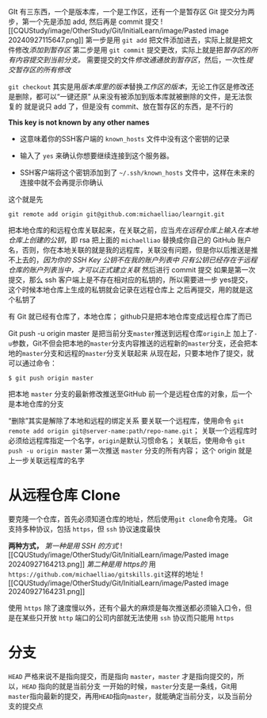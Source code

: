GIt 有三东西，一个是版本库，一个是工作区，还有一个是暂存区
Git 提交分为两步，第一个先是添加 add, 然后再是 commit 提交
![[CQUStudy/image/OtherStudy/Git/InitialLearn/image/Pasted image 20240927115647.png]]
第一步是用 `git add` 把文件添加进去，实际上就是把文件修改*添加到暂存区*
第二步是用 `git commit` 提交更改，实际上就是把*暂存区的所有内容提交到当前分支。*
需要提交的文件*修改通通放到暂存区*，然后，一次性*提交暂存区的所有修改*

`git checkout` 其实是用*版本库里的版本*替换*工作区的版本*，无论工作区是修改还是删除，都可以“一键还原”
	从来没有被添加到版本库就被删除的文件，是无法恢复的
		就是说只 add 了，但是没有 commit、放在暂存区的东西，是不行的




**This key is not known by any other names**

- 这意味着你的SSH客户端的 `known_hosts` 文件中没有这个密钥的记录

- 输入了 `yes` 来确认你想要继续连接到这个服务器。
    
- SSH客户端将这个密钥添加到了 `~/.ssh/known_hosts` 文件中，这样在未来的连接中就不会再提示你确认

这个就是先
```plain
git remote add origin git@github.com:michaelliao/learngit.git
```
把本地仓库的和远程仓库关联起来，在关联之前，应当*先在远程仓库上输入在本地仓库上创建的公钥*，即 rsa
	把上面的 `michaelliao` 替换成你自己的 GitHub 账户名，否则，你在本地关联的就是我的远程库，关联没有问题，但是你以后推送是推不上去的，*因为你的 SSH Key 公钥不在我的账户列表中*
		*只有公钥已经存在于远程仓库的账户列表当中，才可以正式建立关联*
然后进行 commit 提交
	如果是第一次提交，那么 ssh 客户端上是不存在相对应的私钥的，所以需要进一步 yes提交，这个时候本地仓库上生成的私钥就会记录在远程仓库上
		之后再提交，用的就是这个私钥了

有 Git 就已经有仓库了，本地仓库；
github只是把本地仓库变成远程仓库了而已


 Git push -u origin master
	 是把当前分支`master`推送到远程仓库`origin`上
	 加上了`-u`参数，Git不但会把本地的`master`分支内容推送的远程新的`master`分支，还会把本地的`master`分支和远程的`master`分支关联起来
		 从现在起，只要本地作了提交，就可以通过命令： 
```plain
$ git push origin master
```
把本地 `master` 分支的最新修改推送至GitHub
	前一个是远程仓库的对象，后一个是本地仓库的分支

“删除”其实是解除了本地和远程的绑定关系
要关联一个远程库，使用命令
`git remote add origin git@server-name:path/repo-name.git`；
	关联一个远程库时必须给远程库指定一个名字，`origin`是默认习惯命名；
关联后，使用命令 `git push -u origin master` 第一次推送 `master` 分支的所有内容；
	这个 origin 就是上一步关联远程库的名字


# 从远程仓库 Clone
要克隆一个仓库，首先必须知道仓库的地址，然后使用`git clone`命令克隆。
Git支持多种协议，包括 `https`，但 `ssh` 协议速度最快

**两种方式，**
*第一种是用 SSH 的方式*
![[CQUStudy/image/OtherStudy/Git/InitialLearn/image/Pasted image 20240927164213.png]]
*第二种是用 https的*
用`https://github.com/michaelliao/gitskills.git`这样的地址
![[CQUStudy/image/OtherStudy/Git/InitialLearn/image/Pasted image 20240927164231.png]]

使用 `https` 除了速度慢以外，还有个最大的麻烦是每次推送都必须输入口令，但是在某些只开放 `http` 端口的公司内部就无法使用 `ssh` 协议而只能用 `https`

# 分支

`HEAD` 严格来说不是指向提交，而是指向 `master`，`master` 才是指向提交的，所以，`HEAD` 指向的就是当前分支
一开始的时候，`master`分支是一条线，Git用`master`指向最新的提交，再用`HEAD`指向`master`，就能确定当前分支，以及当前分支的提交点